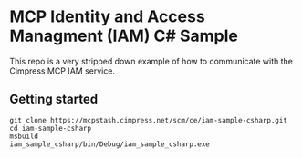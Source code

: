 # MCP Identity and Access Managment (IAM) C# Sample

This repo is a very stripped down example of how to communicate with the Cimpress
MCP IAM service.

## Getting started

    git clone https://mcpstash.cimpress.net/scm/ce/iam-sample-csharp.git
    cd iam-sample-csharp
    msbuild
    iam_sample_csharp/bin/Debug/iam_sample_csharp.exe
